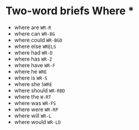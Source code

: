 # Two-word briefs Where *

* where are `WR-R`
* where can `WR-BG`
* where could `WR-BGD`
* where else `WRELS`
* where had `WR-D`
* where has `WR-Z`
* where have `WR-F`
* where he `WRE`
* where is `WR-S`
* where she `SWRE`
* where should `WR-RBD`
* where the `W-RT`
* where was `WR-FS`
* where were `WR-RP`
* where will `WR-L`
* where would `WR-LD`
